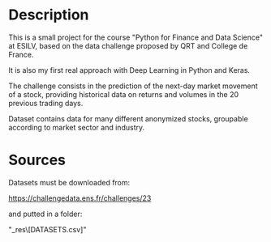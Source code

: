 # Description
This is a small project for the course "Python for Finance and Data Science" at ESILV, based on the data challenge proposed by QRT and College de France.

It is also my first real approach with Deep Learning in Python and Keras.

The challenge consists in the prediction of the next-day market movement of a stock, providing historical data on returns and volumes in the 20 previous trading days.

Dataset contains data for many different anonymized stocks, groupable according to market sector and industry.

# Sources
Datasets must be downloaded from:

https://challengedata.ens.fr/challenges/23

and putted in a folder:

"_res\\[DATASETS.csv]"
